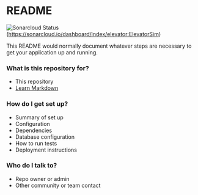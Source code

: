 # README #

![Sonarcloud Status](https://sonarcloud.io/api/project_badges/measure?project=elevator:ElevatorSim&metric=alert_status)
(https://sonarcloud.io/dashboard/index/elevator:ElevatorSim)

This README would normally document whatever steps are necessary to get your application up and running.

### What is this repository for? ###

* This repository
* [Learn Markdown](https://bitbucket.org/tutorials/markdowndemo)

### How do I get set up? ###

* Summary of set up
* Configuration
* Dependencies
* Database configuration
* How to run tests
* Deployment instructions

### Who do I talk to? ###

* Repo owner or admin
* Other community or team contact
